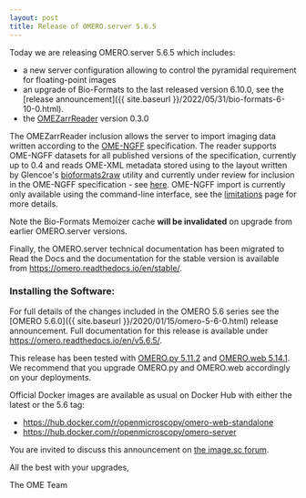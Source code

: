 ```yaml
---
layout: post
title: Release of OMERO.server 5.6.5
---
```


Today we are releasing OMERO.server 5.6.5 which includes:

-   a new server configuration allowing to control the pyramidal requirement for floating-point images
-   an upgrade of Bio-Formats to the last released version 6.10.0, see the [release announcement]({{ site.baseurl }}/2022/05/31/bio-formats-6-10-0.html).
-   the [OMEZarrReader](https://github.com/ome/ZarrReader/) version 0.3.0

The OMEZarrReader inclusion allows the server to import imaging data written according to the 
[OME-NGFF](https://ngff.openmicroscopy.org/) specification. The reader supports OME-NGFF datasets
for all published versions of the specification, currently up to 0.4 and reads OME-XML
metadata stored using to the layout written by Glencoe's
[bioformats2raw](https://github.com/glencoesoftware/bioformats2raw) utility and currently under
review for inclusion in the OME-NGFF specification - see [here](https://github.com/ome/ngff/pull/112).
OME-NGFF import is currently only available using the command-line interface, see the
[limitations](https://omero.readthedocs.io/en/stable/sysadmins/limitations.html#ngff-limitations) page
for more details.

Note the Bio-Formats Memoizer cache **will be invalidated** on upgrade from earlier OMERO.server versions.

Finally, the OMERO.server technical documentation has  been migrated to Read the Docs and
the documentation for the stable version is available from <https://omero.readthedocs.io/en/stable/>.

### Installing the Software:

For full details of the changes included in the OMERO 5.6 series see the
[OMERO 5.6.0]({{ site.baseurl }}/2020/01/15/omero-5-6-0.html) release
announcement. Full documentation for this release is available
under <https://omero.readthedocs.io/en/v5.6.5/>.

This release has been tested with
[OMERO.py 5.11.2](https://pypi.org/project/omero-py/5.11.2/) and
[OMERO.web 5.14.1](https://pypi.org/project/omero-web/5.14.1/). We
recommend that you upgrade OMERO.py and OMERO.web accordingly on your deployments.

Official Docker images are available as usual on Docker Hub with either
the latest or the 5.6 tag:

* <https://hub.docker.com/r/openmicroscopy/omero-web-standalone>
* <https://hub.docker.com/r/openmicroscopy/omero-server>

You are invited to discuss this announcement on
[the image.sc forum](https://forum.image.sc/tags/c/data-management/omero).

All the best with your upgrades,

The OME Team

